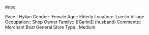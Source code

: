 #npc 

Race:: Hylian
Gender:: Female
Age:: Elderly
Location:: Lurelin Village
Occupation:: Shop Owner
Family:: [[Garini]] (husband)
Comments:: Merchant Boat General Store
Type:: Medium
